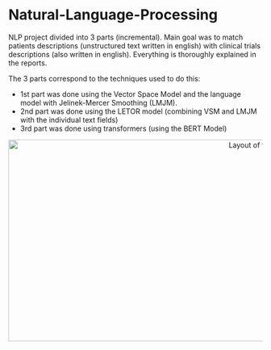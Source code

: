 # Natural-Language-Processing
NLP project divided into 3 parts (incremental). Main goal was to match patients descriptions (unstructured text written in english) with clinical trials descriptions (also written in english). Everything is thoroughly explained in the reports.

The 3 parts correspond to the techniques used to do this:
- 1st part was done using the Vector Space Model and the language model with Jelinek-Mercer Smoothing (LMJM).
- 2nd part was done using the LETOR model (combining VSM and LMJM with the individual text fields)
- 3rd part was done using transformers (using the BERT Model)

<p align="center">
       <img src="https://i.imgur.com/GElcPJq.jpeg" width="1000" height="400" alt="Layout of the website">
</p>

